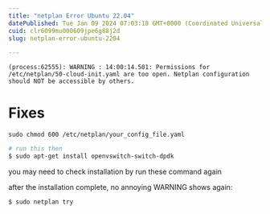 ```yaml
---
title: "netplan Error Ubuntu 22.04"
datePublished: Tue Jan 09 2024 07:03:18 GMT+0000 (Coordinated Universal Time)
cuid: clr6099mu000609jpe6g88j2d
slug: netplan-error-ubuntu-2204

---
```


`(process:62555): WARNING : 14:00:14.501: Permissions for /etc/netplan/50-cloud-init.yaml are too open. Netplan configuration should NOT be accessible by others.`

# Fixes

`sudo chmod 600 /etc/netplan/your_config_file.yaml`

```bash
# run this then
$ sudo apt-get install openvswitch-switch-dpdk
```

you may need to check installation by run these command again

after the installation complete, no annoying WARNING shows again:

```bash
$ sudo netplan try
```